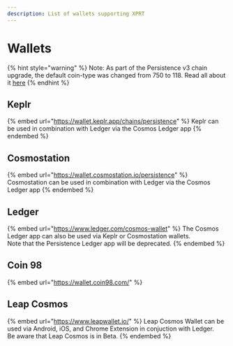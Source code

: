 ```yaml
---
description: List of wallets supporting XPRT
---
```


# Wallets

{% hint style="warning" %}
Note: As part of the Persistence v3 chain upgrade, the default coin-type was changed from 750 to 118. Read all about it [here](https://blog.persistence.one/2022/07/14/coin-type-migration-from-750-to-118-for-persistence-core-1-chain-xprt/)
{% endhint %}

## Keplr

{% embed url="https://wallet.keplr.app/chains/persistence" %}
Keplr can be used in combination with Ledger via the Cosmos Ledger app
{% endembed %}

## Cosmostation

{% embed url="https://wallet.cosmostation.io/persistence" %}
Cosmostation can be used in combination with Ledger via the Cosmos Ledger app
{% endembed %}

## Ledger

{% embed url="https://www.ledger.com/cosmos-wallet" %}
The Cosmos Ledger app can also be used via Keplr or Cosmostation wallets. \
Note that the Persistence Ledger app will be deprecated.
{% endembed %}

## Coin 98

{% embed url="https://wallet.coin98.com/" %}

## Leap Cosmos

{% embed url="https://www.leapwallet.io/" %}
Leap Cosmos Wallet can be used via Android, iOS, and Chrome Extension in conjuction with Ledger. \
Be aware that Leap Cosmos is in Beta.
{% endembed %}

